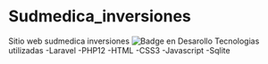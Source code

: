 # Sudmedica_inversiones
Sitio web sudmedica inversiones
![Badge en Desarollo](https://img.shields.io/badge/STATUS-EN%20DESAROLLO-green)
Tecnologias utilizadas
-Laravel
-PHP12
-HTML
-CSS3
-Javascript
-Sqlite

